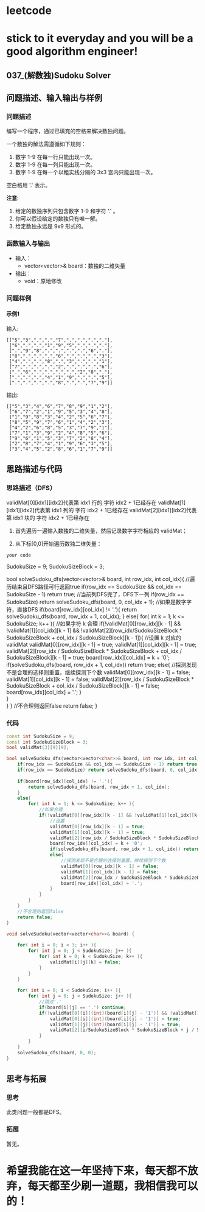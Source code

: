 # leetcode
# stick to it everyday and you will be a good algorithm engineer!
## 037_(解数独)Sudoku Solver
## 问题描述、输入输出与样例

### 问题描述

编写一个程序，通过已填充的空格来解决数独问题。

一个数独的解法需遵循如下规则：

1. 数字 1-9 在每一行只能出现一次。
2. 数字 1-9 在每一列只能出现一次。
3. 数字 1-9 在每一个以粗实线分隔的 3x3 宫内只能出现一次。

空白格用 '.' 表示。

__注意__:

1. 给定的数独序列只包含数字 1-9 和字符 '.' 。
2. 你可以假设给定的数独只有唯一解。
3. 给定数独永远是 9x9 形式的。

### 函数输入与输出

* 输入：
	* vector<vector<char>>& board：数独的二维矢量
* 输出：
	* void：原地修改
	
### 问题样例

#### 示例1

输入: 

	[["5","3",".",".","7",".",".",".","."],
	 ["6",".",".","1","9","5",".",".","."],
	 [".","9","8",".",".",".",".","6","."],
	 ["8",".",".",".","6",".",".",".","3"],
	 ["4",".",".","8",".","3",".",".","1"],
	 ["7",".",".",".","2",".",".",".","6"],
	 [".","6",".",".",".",".","2","8","."],
	 [".",".",".","4","1","9",".",".","5"],
	 [".",".",".",".","8",".",".","7","9"]]

输出:

	[["5","3","4","6","7","8","9","1","2"],
	 ["6","7","2","1","9","5","3","4","8"],
	 ["1","9","8","3","4","2","5","6","7"],
	 ["8","5","9","7","6","1","4","2","3"],
	 ["4","2","6","8","5","3","7","9","1"],
	 ["7","1","3","9","2","4","8","5","6"],
	 ["9","6","1","5","3","7","2","8","4"],
	 ["2","8","7","4","1","9","6","3","5"],
	 ["3","4","5","2","8","6","1","7","9"]]
	
	
## 思路描述与代码	
### 思路描述（DFS）
validMat[0][idx1][idx2]代表第 idx1 行的 字符 idx2 + 1已经存在
validMat[1][idx1][idx2]代表第 idx1 列的 字符 idx2 + 1已经存在
validMat[2][idx1][idx2]代表第 idx1 块的 字符 idx2 + 1已经存在

1. 首先遍历一遍输入数独的二维矢量，然后记录数字字符相应的 validMat；

2. 从下标[0,0]开始遍历数独二维矢量：

```cpp
your code
```
SudokuSize = 9;
SudokuSizeBlock = 3;

bool solveSudoku_dfs(vector<vector<char>>& board, int row_idx, int col_idx){
	//遍历结束且DFS路径可行返回true
	if(row_idx == SudokuSize && col_idx == SudokuSize - 1) return true;
	//当前列DFS完了，DFS下一列
	if(row_idx == SudokuSize) return solveSudoku_dfs(board, 0, col_idx + 1);
	//如果是数字字符，直接DFS
	if(board[row_idx][col_idx] != '.'){
		return solveSudoku_dfs(board, row_idx + 1, col_idx);
	}
	else{
		for( int k = 1; k <= SudokuSize; k++ ){
			//如果字符 k 合理
			if(!validMat[0][row_idx][k - 1] && !validMat[1][col_idx][k - 1] && !validMat[2][row_idx/SudokuSizeBlock * SudokuSizeBlock + col_idx / SudokuSizeBlock][k - 1]){
				//设置 k 对应的 validMat
				validMat[0][row_idx][k - 1] = true;
				validMat[1][col_idx][k - 1] = true;
				validMat[2][row_idx / SudokuSizeBlock * SudokuSizeBlock + col_idx / SudokuSizeBlock][k - 1] = true;
				board[row_idx][col_idx] = k + '0';
				if(solveSudoku_dfs(board, row_idx + 1, col_idx)) return true;
				else{
					//探测发现不是合理的选择则重置，继续探测下个数
					validMat[0][row_idx][k - 1] = false;
					validMat[1][col_idx][k - 1] = false;
					validMat[2][row_idx / SudokuSizeBlock * SudokuSizeBlock + col_idx / SudokuSizeBlock][k - 1] = false;
					board[row_idx][col_idx] = '.';
				}  
			}   
		}
	}
	//不合理则返回false
	return false;
}
### 代码
```cpp
const int SudokuSize = 9;
const int SudokuSizeBlock = 3;
bool validMat[3][9][9];

bool solveSudoku_dfs(vector<vector<char>>& board, int row_idx, int col_idx){
	if(row_idx == SudokuSize && col_idx == SudokuSize - 1) return true;
	if(row_idx == SudokuSize) return solveSudoku_dfs(board, 0, col_idx + 1);
	
	if(board[row_idx][col_idx] != '.'){
		return solveSudoku_dfs(board, row_idx + 1, col_idx);
	}
	else{
		for( int k = 1; k <= SudokuSize; k++ ){
			//如果合理
			if(!validMat[0][row_idx][k - 1] && !validMat[1][col_idx][k - 1] && !validMat[2][row_idx/SudokuSizeBlock * SudokuSizeBlock + col_idx / SudokuSizeBlock][k - 1]){
				//设置
				validMat[0][row_idx][k - 1] = true;
				validMat[1][col_idx][k - 1] = true;
				validMat[2][row_idx / SudokuSizeBlock * SudokuSizeBlock + col_idx / SudokuSizeBlock][k - 1] = true;
				board[row_idx][col_idx] = k + '0';
				if(solveSudoku_dfs(board, row_idx + 1, col_idx)) return true;
				else{
					//探测发现不是合理的选择则重置，继续探测下个数
					validMat[0][row_idx][k - 1] = false;
					validMat[1][col_idx][k - 1] = false;
					validMat[2][row_idx / SudokuSizeBlock * SudokuSizeBlock + col_idx / SudokuSizeBlock][k - 1] = false;
					board[row_idx][col_idx] = '.';
				}  
			}   
		}
	}
	//不合理则返回false
	return false;
}

void solveSudoku(vector<vector<char>>& board) {
	
	for( int i = 0; i < 3; i++ ){
		for( int j = 0; j < SudokuSize; j++ ){
			for( int k = 0; k < SudokuSize; k++ ){
				validMat[i][j][k] = false;
			}
		}
	}
	
	for( int i = 0; i < SudokuSize; i++ ){
		for( int j = 0; j < SudokuSize; j++ ){
			//跳过'.'
			if(board[i][j] == '.') continue;
			if(!validMat[0][i][(int)(board[i][j] - '1')] && !validMat[1][j][(int)(board[i][j] - '1')] && !validMat[2][i/SudokuSizeBlock * SudokuSizeBlock + j / SudokuSizeBlock][(int)(board[i][j] - '1')]) {
				validMat[0][i][(int)(board[i][j] - '1')] = true;
				validMat[1][j][(int)(board[i][j] - '1')] = true;
				validMat[2][i/SudokuSizeBlock * SudokuSizeBlock + j / SudokuSizeBlock][(int)(board[i][j] - '1')] = true;
			}
		}
	}
	solveSudoku_dfs(board, 0, 0);
}
```
## 思考与拓展
### 思考
此类问题一般都是DFS。
### 拓展
暂无。


	  
# 希望我能在这一年坚持下来，每天都不放弃，每天都至少刷一道题，我相信我可以的！
